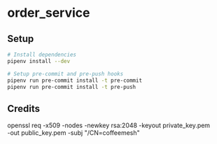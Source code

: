 # order_service

## Setup
```sh
# Install dependencies
pipenv install --dev

# Setup pre-commit and pre-push hooks
pipenv run pre-commit install -t pre-commit
pipenv run pre-commit install -t pre-push
```

## Credits

openssl req -x509 -nodes -newkey rsa:2048 -keyout private_key.pem \
-out public_key.pem -subj "/CN=coffeemesh"
